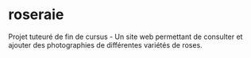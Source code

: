 # roseraie
Projet tuteuré de fin de cursus - Un site web permettant de consulter et ajouter des photographies de différentes variétés de roses.
